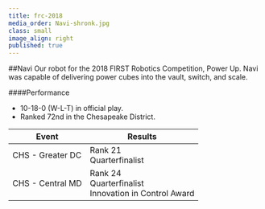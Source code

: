 ```yaml
---
title: frc-2018
media_order: Navi-shronk.jpg
class: small
image_align: right
published: true
---
```


##Navi
Our robot for the 2018 FIRST Robotics Competition, Power Up. Navi was capable of delivering power cubes into the vault, switch, and scale.

####Performance
* 10-18-0 (W-L-T) in official play.
* Ranked 72nd in the Chesapeake District.

<html>
<table class="table table-striped table-hover">
  <thead> 
    <tr>
        <th>Event</th>
        <th>Results</th>
      </tr>
    </thead>
  <tbody>
     <tr>
        <td> CHS - Greater DC</td>
        <td> Rank 21 <br/> Quarterfinalist <br/></td>
      </tr>
     <tr>
        <td> CHS - Central MD</td>
        <td> Rank 24 <br/> Quarterfinalist <br/> Innovation in Control Award</td>
      </tr>
    <tr>
  </tbody>
</table>
</html>